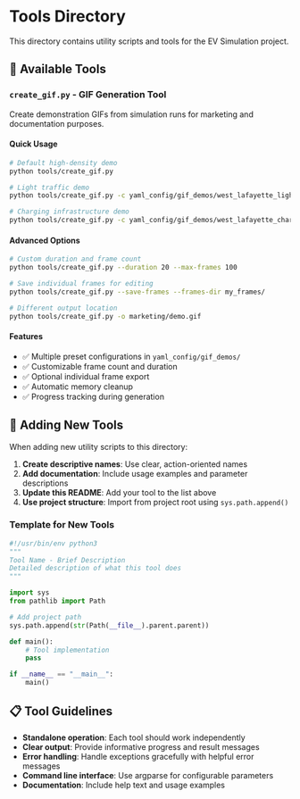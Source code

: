# Tools Directory

This directory contains utility scripts and tools for the EV Simulation project.

## 📁 Available Tools

### `create_gif.py` - GIF Generation Tool

Create demonstration GIFs from simulation runs for marketing and documentation purposes.

#### Quick Usage
```bash
# Default high-density demo
python tools/create_gif.py

# Light traffic demo
python tools/create_gif.py -c yaml_config/gif_demos/west_lafayette_light_traffic.yaml

# Charging infrastructure demo
python tools/create_gif.py -c yaml_config/gif_demos/west_lafayette_charging_focus.yaml
```

#### Advanced Options
```bash
# Custom duration and frame count
python tools/create_gif.py --duration 20 --max-frames 100

# Save individual frames for editing
python tools/create_gif.py --save-frames --frames-dir my_frames/

# Different output location
python tools/create_gif.py -o marketing/demo.gif
```

#### Features
- ✅ Multiple preset configurations in `yaml_config/gif_demos/`
- ✅ Customizable frame count and duration
- ✅ Optional individual frame export
- ✅ Automatic memory cleanup
- ✅ Progress tracking during generation

## 🚀 Adding New Tools

When adding new utility scripts to this directory:

1. **Create descriptive names**: Use clear, action-oriented names
2. **Add documentation**: Include usage examples and parameter descriptions
3. **Update this README**: Add your tool to the list above
4. **Use project structure**: Import from project root using `sys.path.append()`

### Template for New Tools

```python
#!/usr/bin/env python3
"""
Tool Name - Brief Description
Detailed description of what this tool does
"""

import sys
from pathlib import Path

# Add project path
sys.path.append(str(Path(__file__).parent.parent))

def main():
    # Tool implementation
    pass

if __name__ == "__main__":
    main()
```

## 📋 Tool Guidelines

- **Standalone operation**: Each tool should work independently
- **Clear output**: Provide informative progress and result messages
- **Error handling**: Handle exceptions gracefully with helpful error messages
- **Command line interface**: Use argparse for configurable parameters
- **Documentation**: Include help text and usage examples 
